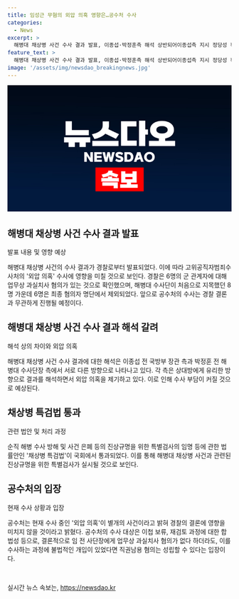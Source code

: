 ```yaml
---
title: 임성근 무혐의 외압 의혹 영향은…공수처 수사
categories:
  - News
excerpt: >
  해병대 채상병 사건 수사 결과 발표, 이종섭·박정훈측 해석 상반되어이종섭측 지시 정당성 확인…박정훈측 국방부 개입 잘못 보여 수사 범위 다르지만…아전인수 해석 속 수사 부담은 커질 듯. 경찰은 채모 상병 사망과 관련한 업무상 과실치사 혐의 확인, 단장 등의 책임 소추 대통령실과 국방부의 개입 의혹에 주목. 이종섭 전 국방부 장관 측과 박정훈 전 해병대 수사단장 측의 입장 차이가 두드러지고, 공수처의 수사 부담이 더욱 가중될 전망.
feature_text: >
  해병대 채상병 사건 수사 결과 발표, 이종섭·박정훈측 해석 상반되어이종섭측 지시 정당성 확인…박정훈측 국방부 개입 잘못 보여 수사 범위 다르지만…아전인수 해석 속 수사 부담은 커질 듯. 경찰은 채모 상병 사망과 관련한 업무상 과실치사 혐의 확인, 단장 등의 책임 소추 대통령실과 국방부의 개입 의혹에 주목. 이종섭 전 국방부 장관 측과 박정훈 전 해병대 수사단장 측의 입장 차이가 두드러지고, 공수처의 수사 부담이 더욱 가중될 전망.
image: '/assets/img/newsdao_breakingnews.jpg'
---
```


<p><img src="/assets/img/newsdao_breakingnews.jpg" alt="ranknews 속보" /></p>

<h2 data-ke-size="size26">해병대 채상병 사건 수사 결과 발표</h2>

<p>발표 내용 및 영향 예상</p>

<p>해병대 채상병 사건의 수사 결과가 경찰로부터 발표되었다. 이에 따라 고위공직자범죄수사처의 '외압 의혹' 수사에 영향을 미칠 것으로 보인다. 경찰은 6명의 군 관계자에 대해 업무상 과실치사 혐의가 있는 것으로 확인했으며, 해병대 수사단이 처음으로 지목했던 8명 가운데 6명은 최종 혐의자 명단에서 제외되었다. 앞으로 공수처의 수사는 경찰 결론과 무관하게 진행될 예정이다.</p>

<h2 data-ke-size="size26">해병대 채상병 사건 수사 결과 해석 갈려</h2>

<p>해석 상의 차이와 외압 의혹</p>

<p>해병대 채상병 사건 수사 결과에 대한 해석은 이종섭 전 국방부 장관 측과 박정훈 전 해병대 수사단장 측에서 서로 다른 방향으로 나타나고 있다. 각 측은 상대방에게 유리한 방향으로 결과를 해석하면서 외압 의혹을 제기하고 있다. 이로 인해 수사 부담이 커질 것으로 예상된다.</p>

<h2 data-ke-size="size26">채상병 특검법 통과</h2>

<p>관련 법안 및 처리 과정</p>

<p>순직 해병 수사 방해 및 사건 은폐 등의 진상규명을 위한 특별검사의 임명 등에 관한 법률안인 '채상병 특검법'이 국회에서 통과되었다. 이를 통해 해병대 채상병 사건과 관련된 진상규명을 위한 특별검사가 실시될 것으로 보인다.</p>

<h2 data-ke-size="size26">공수처의 입장</h2>

<p>현재 수사 상황과 입장</p>

<p>공수처는 현재 수사 중인 '외압 의혹'이 별개의 사건이라고 밝혀 경찰의 결론에 영향을 미치지 않을 것이라고 밝혔다. 공수처의 수사 대상은 이첩 보류, 재검토 과정에 대한 합법성 등으로, 결론적으로 임 전 사단장에게 업무상 과실치사 혐의가 없다 하더라도, 이를 수사하는 과정에 불법적인 개입이 있었다면 직권남용 혐의는 성립할 수 있다는 입장이다.</p>

<p data-ke-size="size16">&nbsp;</p>
실시간 뉴스 속보는, <a href="https://newsdao.kr" rel="dofollow">https://newsdao.kr</a>


